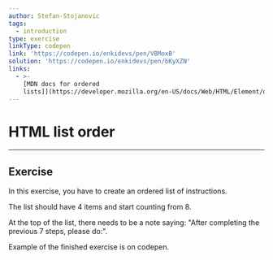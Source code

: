 ```yaml
---
author: Stefan-Stojanovic
tags:
  - introduction
type: exercise
linkType: codepen
link: 'https://codepen.io/enkidevs/pen/VBMoxB'
solution: 'https://codepen.io/enkidevs/pen/bKyXZN'
links:
  - >-
    [MDN docs for ordered
    lists]](https://developer.mozilla.org/en-US/docs/Web/HTML/Element/ol){website}
---
```


# HTML list order


---

## Exercise

In this exercise, you have to create an ordered list of instructions.

The list should have 4 items and start counting from 8.

At the top of the list, there needs to be a note saying: "After completing the previous 7 steps, please do:".

Example of the finished exercise is on codepen.
 
